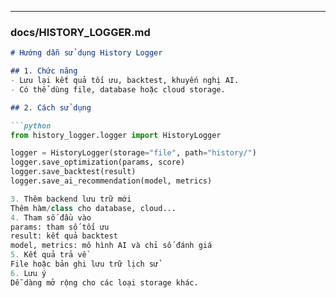 
---

### **docs/HISTORY_LOGGER.md**

```markdown
# Hướng dẫn sử dụng History Logger

## 1. Chức năng
- Lưu lại kết quả tối ưu, backtest, khuyến nghị AI.
- Có thể dùng file, database hoặc cloud storage.

## 2. Cách sử dụng

```python
from history_logger.logger import HistoryLogger

logger = HistoryLogger(storage="file", path="history/")
logger.save_optimization(params, score)
logger.save_backtest(result)
logger.save_ai_recommendation(model, metrics)

3. Thêm backend lưu trữ mới
Thêm hàm/class cho database, cloud...
4. Tham số đầu vào
params: tham số tối ưu
result: kết quả backtest
model, metrics: mô hình AI và chỉ số đánh giá
5. Kết quả trả về
File hoặc bản ghi lưu trữ lịch sử
6. Lưu ý
Dễ dàng mở rộng cho các loại storage khác.